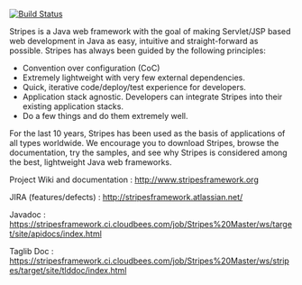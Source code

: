 [![Build Status](https://github.com/Chrono24/stripes/workflows/Test%20all%20JDKs%20on%20all%20OSes/badge.svg)](https://github.com/Chrono24/stripes/actions)

Stripes is a Java web framework with the goal of making Servlet/JSP based web development in Java as easy, intuitive and straight-forward as possible. Stripes has always been guided by the following principles:

* Convention over configuration (CoC)
* Extremely lightweight with very few external dependencies.
* Quick, iterative code/deploy/test experience for developers.
* Application stack agnostic. Developers can integrate Stripes into their existing application stacks.
* Do a few things and do them extremely well.

For the last 10 years, Stripes has been used as the basis of applications of all types worldwide. We encourage you to download Stripes, browse the documentation, try the samples, and see why Stripes is considered among the best, lightweight Java web frameworks.

Project Wiki and documentation : http://www.stripesframework.org

JIRA (features/defects) : http://stripesframework.atlassian.net/

Javadoc : https://stripesframework.ci.cloudbees.com/job/Stripes%20Master/ws/target/site/apidocs/index.html

Taglib Doc : https://stripesframework.ci.cloudbees.com/job/Stripes%20Master/ws/stripes/target/site/tlddoc/index.html
 
